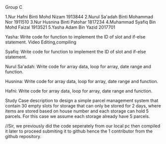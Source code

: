 Group C

1.Nur Hafni Binti Mohd Nizam 1913844
2.Nurul Sa'adah Binti Mohammad Nor 1911510
3.Nur Husnina Binti Patohar 1817234
4.Muhammad Syafiq Bin Mohd Faizal 1913521
5.Yasha Adam Bin Yazid 2017701

Yasha:
Write code for function to implement the ID of slot and if-else statement.
Video Editing,compiling

Syafiq:
Write code for function to implement the ID of slot and if-else statement.

Nurul Sa'adah:
Write code for array data, loop for array, date range and function.

Husnina:
Write code for array data, loop for array, date range and function.

Hafni:
Write code for array data, loop for array, date range and function.


Study Case description to design a simple 
parcel management system that contain 30 
empty slots for storage that can only be stored
for 2 days, where items are stored based on house 
number and each storage can hold 5 parcels.
For this case we assume each storage already have 5 parcels.

//Sir, we previously did the code seperately from our local pc then compiled it later to proceed submiting it 
to github hence the 1 contributor from the github repository.
